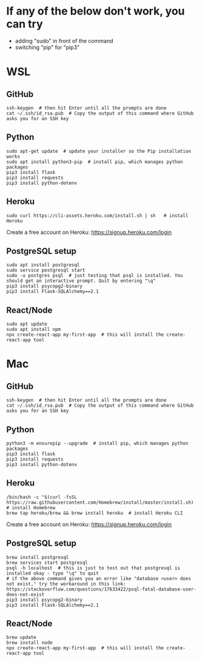 # If any of the below don't work, you can try
- adding "sudo" in front of the command
- switching "pip" for "pip3"

# WSL

## GitHub
```
ssh-keygen  # then hit Enter until all the prompts are done
cat ~/.ssh/id_rsa.pub  # Copy the output of this command where GitHub asks you for an SSH key
```
## Python
```
sudo apt-get update  # update your installer so the Pip installation works
sudo apt install python3-pip  # install pip, which manages python packages
pip3 install flask
pip3 install requests
pip3 install python-dotenv
```

## Heroku
`sudo curl https://cli-assets.heroku.com/install.sh | sh   # install Heroku`

Create a free account on Heroku: https://signup.heroku.com/login

## PostgreSQL setup
```
sudo apt install postgresql
sudo service postgresql start
sudo -u postgres psql  # just testing that psql is installed. You should get an interactive prompt. Quit by entering "\q"
pip3 install psycopg2-binary
pip3 install Flask-SQLAlchemy==2.1
```

## React/Node
```
sudo apt update
sudo apt install npm
npx create-react-app my-first-app  # this will install the create-react-app tool
```

# Mac

## GitHub
```
ssh-keygen  # then hit Enter until all the prompts are done
cat ~/.ssh/id_rsa.pub  # Copy the output of this command where GitHub asks you for an SSH key
```

## Python
```
python3 -m ensurepip --upgrade  # install pip, which manages python packages
pip3 install flask
pip3 install requests
pip3 install python-dotenv
```

## Heroku
```
/bin/bash -c "$(curl -fsSL https://raw.githubusercontent.com/Homebrew/install/master/install.sh)  # install Homebrew
brew tap heroku/brew && brew install heroku  # install Heroku CLI
```

Create a free account on Heroku: https://signup.heroku.com/login

## PostgreSQL setup
```
brew install postgresql
brew services start postgresql
psql -h localhost  # this is just to test out that postgresql is installed okay - type "\q" to quit
# if the above command gives you an error like "database <user> does not exist," try the workaround in this link: https://stackoverflow.com/questions/17633422/psql-fatal-database-user-does-not-exist
pip3 install psycopg2-binary
pip3 install Flask-SQLAlchemy==2.1
```

## React/Node
```
brew update
brew install node
npx create-react-app my-first-app  # this will install the create-react-app tool
```